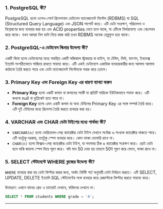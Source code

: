 
### 1. **PostgreSQL কী?**

PostgreSQL হলো ওপেন-সোর্স রিলেশনাল ডেটাবেস ম্যানেজমেন্ট সিস্টেম (RDBMS) যা SQL (Structured Query Language) এবং JSON সাপোর্ট করে। এটি ডেটা সংরক্ষণ, পরিচালনা ও বিশ্লেষণের জন্য ব্যবহার করা হয় এবং ACID properties মেনে চলে থাকে, যা এটিকে নির্ভরযোগ্য এবং স্কেলেবল করে থাকে। যখন আমরা বিগ ডাটা নিয়ে কাজ করি তখন RDBMS অনেক হেল্পফুল হয়ে থাকে।


### 2. **PostgreSQL-এ ডেটাবেস স্কিমার উদ্দেশ্য কী?**

একটি স্কিমা হলো ডেটাবেসের মধ্যে অবস্থিত একটি লজিকাল স্ট্রাকচার বা ডাইস, যা টেবিল, ভিউ, ফাংশন, ইনডেক্স ইত্যাদি সংগঠিতভাবে সাজিয়ে রাখতে সাহায্য করে। এটি একই ডেটাবেসে একাধিক ব্যবহারকারীর জন্য আলাদা আলাদা কাঠামো তৈরি করতে পারে এবং ডেটা ম্যানেজমেন্ট সিস্টেমকে সহজ করে তোলে।


### 3. **Primary Key এবং Foreign Key এর ধারণা ব্যাখ্যা করুন**

* **Primary Key** হলো একটি কলাম বা কলামের সমষ্টি যা প্রতিটি সারিকে ইউনিকভাবে শনাক্ত করে। এটি কখনো null বা ডুপ্লিকেট হতে পারে না।
* **Foreign Key** হলো এমন একটি কলাম যা অন্য টেবিলের Primary Key এর সঙ্গে সম্পর্ক তৈরি করে। এটি দুই টেবিলের মধ্যে রিলেশন তৈরি করতে ব্যবহার করা হয়।


### 4. **VARCHAR এবং CHAR ডেটা টাইপের মধ্যে পার্থক্য কী?**

* `VARCHAR(n)` হলো ভেরিয়েবল-লেন্থ ক্যারেক্টার ডেটা টাইপ যেখানে সর্বোচ্চ `n` সংখ্যক ক্যারেক্টার থাকতে পারে। এটি যতটুকু দরকার, ততটুকু স্পেস ব্যবহার করে। কোন ফাকা মেমোরি রাখে না।
* `CHAR(n)` হলো ফিক্সড-লেন্থ ক্যারেক্টার ডেটা টাইপ, যা সবসময় ঠিক `n` ক্যারেক্টার সংরক্ষণ করে। ছোট ডেটা হলে বাকি জায়গা স্পেস দিয়ে পূরণ করে। যদি মান 50 দেয়া হয় তাহলে 50ই পুরণ করে ফেলে, ফাকা রাখে না।


### 5. **SELECT স্টেটমেন্টে WHERE ক্লজের উদ্দেশ্য কী?**

`WHERE` ব্যবহার করা হয় ডেটা ফিল্টার করার জন্য, অর্থাৎ নির্দিষ্ট শর্ত অনুযায়ী ডেটা নির্বাচন করতে। এটি SELECT, UPDATE, DELETE ইত্যাদি SQL স্টেটমেন্টের সঙ্গে ব্যবহার করে রেজাল্টকে ফিল্টার করতে সাহায্য করে।

উদাহরণ:
এখানে যাদের গ্রেড এ তাদেরই দেখাবে, বাকিদের দেখাবে না।
```sql
SELECT * FROM students WHERE grade = 'A';
```

---

